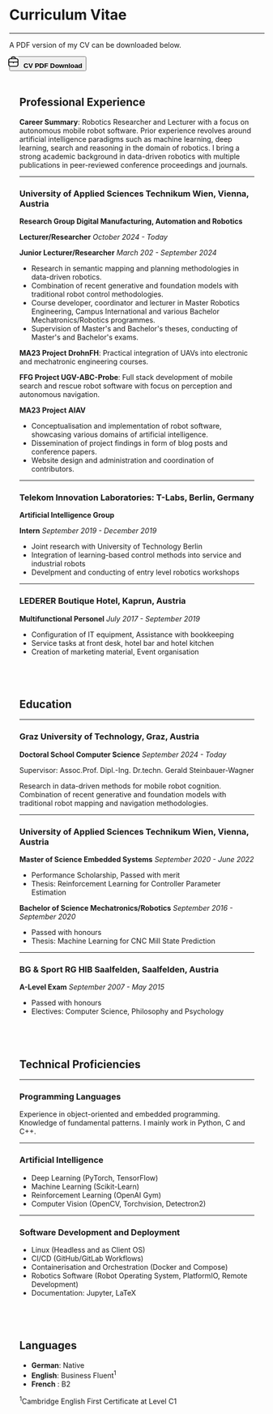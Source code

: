 # Curriculum Vitae

---

A PDF version of my CV can be downloaded below.

<a href="https://drive.google.com/file/d/1dcP-0vmCk92afZcwQThd03VmbKZ-wBFj/view?usp=sharing" target=”_blank”>
<button class="button-highlight w3-button w3-padding-16 w3-white w3-block w3-left-align">
    <img style="height:20px; transform:translate(-50%,-2.5px);" src="./img/icons/briefcase.svg"><span><b>CV PDF Download</b></span></b>
</button>
</a>

</div>
<div class="w3-card-4 w3-margin w3-white" style="padding: 15pt;">


## Professional Experience

**Career Summary**: Robotics Researcher and Lecturer with a focus on autonomous mobile robot software. Prior experience revolves around artificial intelligence paradigms such as machine learning, deep learning, search and reasoning in the domain of robotics. I bring a strong academic background in data-driven robotics with multiple publications in peer-reviewed conference proceedings and journals.

---

### University of Applied Sciences Technikum Wien, Vienna, Austria

**Research Group Digital Manufacturing, Automation and Robotics**

**Lecturer/Researcher**  *October 2024 - Today*

**Junior Lecturer/Researcher** *March 202 - September 2024*

- Research in semantic mapping and planning methodologies in data-driven robotics.
- Combination of recent generative and foundation models with traditional robot control methodologies.
- Course developer, coordinator and lecturer in Master Robotics Engineering, Campus International and various Bachelor Mechatronics/Robotics programmes.
- Supervision of Master's and Bachelor's theses, conducting of Master's and Bachelor's exams.

**MA23 Project DrohnFH**: Practical integration of UAVs into electronic and mechatronic engineering courses.

**FFG Project UGV-ABC-Probe**: Full stack development of mobile search and rescue robot software with focus on perception and autonomous navigation.

**MA23 Project AIAV**

- Conceptualisation and implementation of robot software, showcasing various domains of artificial intelligence.
- Dissemination of project findings in form of blog posts and conference papers.
- Website design and administration and coordination of contributors.

---

### Telekom Innovation Laboratories: T-Labs, Berlin, Germany

**Artificial Intelligence Group**

**Intern** *September 2019 - December 2019*

- Joint research with University of Technology Berlin
- Integration of learning-based control methods into service and industrial robots
- Develpment and conducting of entry level robotics workshops

---

### LEDERER Boutique Hotel, Kaprun, Austria

**Multifunctional Personel** *July 2017 - September 2019*

- Configuration of IT equipment, Assistance with bookkeeping
- Service tasks at front desk, hotel bar and hotel kitchen
- Creation of marketing material, Event organisation

</div>
<div class="w3-card-4 w3-margin w3-white" style="padding: 15pt;">

## Education

---

### Graz University of Technology, Graz, Austria

**Doctoral School Computer Science** *September 2024 - Today*

Supervisor: Assoc.Prof. Dipl.-Ing. Dr.techn. Gerald Steinbauer-Wagner

Research in data-driven methods for mobile robot cognition. Combination of recent generative and foundation models with traditional robot mapping and navigation methodologies.

---

### University of Applied Sciences Technikum Wien, Vienna, Austria

**Master of Science Embedded Systems** *September 2020 - June 2022*

- Performance Scholarship, Passed with merit
- Thesis: Reinforcement Learning for Controller Parameter Estimation


**Bachelor of Science Mechatronics/Robotics** *September 2016 - September 2020*

- Passed with honours
- Thesis: Machine Learning for CNC Mill State Prediction

---

### BG & Sport RG HIB Saalfelden, Saalfelden, Austria

**A-Level Exam** *September 2007 - May 2015*

- Passed with honours
- Electives: Computer Science, Philosophy and Psychology

</div>
<div class="w3-card-4 w3-margin w3-white" style="padding: 15pt;">

## Technical Proficiencies

---

### Programming Languages

Experience in object-oriented and embedded programming. Knowledge of fundamental patterns. I mainly work in Python, C and C++.

---

### Artificial Intelligence

* Deep Learning (PyTorch, TensorFlow)
* Machine Learning (Scikit-Learn)
* Reinforcement Learning (OpenAI Gym)
* Computer Vision (OpenCV, Torchvision, Detectron2)

---

### Software Development and Deployment

* Linux (Headless and as Client OS)
* CI/CD (GitHub/GitLab Workflows)
* Containerisation and Orchestration (Docker and Compose)
* Robotics Software (Robot Operating System, PlatformIO, Remote Development)
* Documentation: Jupyter, LaTeX

</div>
<div class="w3-card-4 w3-margin w3-white" style="padding: 15pt;">

## Languages

- **German**: Native
- **English**: Business Fluent<sup>1</sup>
- **French** : B2

<sup>1</sup>Cambridge English First Certificate at Level C1